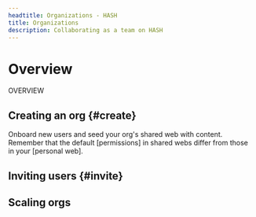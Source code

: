 ```yaml
---
headtitle: Organizations - HASH
title: Organizations
description: Collaborating as a team on HASH
---
```


# Overview

OVERVIEW

## Creating an org {#create}

Onboard new users and seed your org's shared web with content. Remember that the default [permissions] in shared webs differ from those in your [personal web].

## Inviting users {#invite}

## Scaling orgs